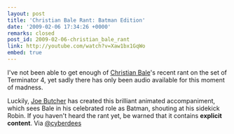 ```yaml
---
layout: post
title: 'Christian Bale Rant: Batman Edition'
date: '2009-02-06 17:34:26 +0000'
remarks: closed
post_id: 2009-02-06-christian_bale_rant
link: http://youtube.com/watch?v=Xaw1bx1GqWo
embed: true
---
```

I've not been able to get enough of [Christian Bale][1]'s recent rant on the set of Terminator 4, yet sadly there has only been audio available for this moment of madness.

Luckily, [Joe Butcher][2] has created this brilliant animated accompaniment, which sees Bale in his celebrated role as Batman, shouting at his sidekick Robin. If you haven't heard the rant yet, be warned that it contains **explicit content**. Via [@cyberdees][3]

[1]: http://www.imdb.com/name/nm0000288/
[2]: http://www.purplegerbil.com/
[3]: http://twitter.com/cyberdees/status/1186703704